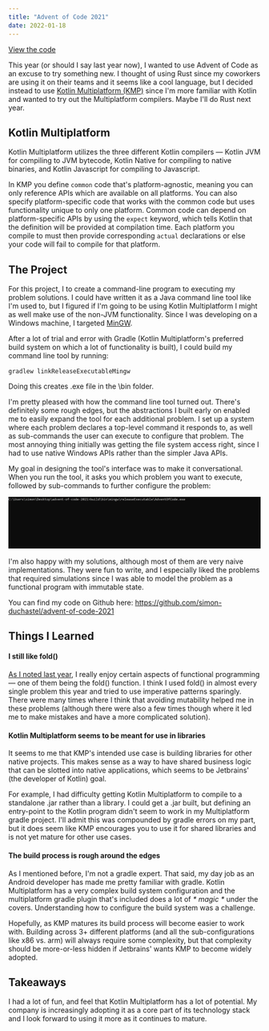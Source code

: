 ```yaml
---
title: "Advent of Code 2021"
date: 2022-01-18
---
```


[View the code](https://github.com/simon-duchastel/advent-of-code-2021)

This year (or should I say last year now), I wanted to use Advent of Code as an excuse to try something new. I thought of using Rust since my coworkers are using it on their teams and it seems like a cool language, but I decided instead to use [Kotlin Multiplatform (KMP)](https://kotlinlang.org/docs/multiplatform.html) since I'm more familiar with Kotlin and wanted to try out the Multiplatform compilers. Maybe I'll do Rust next year.

## Kotlin Multiplatform

Kotlin Multiplatform utilizes the three different Kotlin compilers — Kotlin JVM for compiling to JVM bytecode, Kotlin Native for compiling to native binaries, and Kotlin Javascript for compiling to Javascript.

 In KMP you define `common` code that's platform-agnostic, meaning you can only reference APIs which are available on all platforms. You can also specify platform-specific code that works with the common code but uses functionality unique to only one platform. Common code can depend on platform-specific APIs by using the `expect` keyword, which tells Kotlin that the definition will be provided at compilation time. Each platform you compile to must then provide corresponding `actual` declarations or else your code will fail to compile for that platform.

## The Project

For this project, I to create a command-line program to executing my problem solutions. I could have written it as a Java command line tool like I'm used to, but I figured if I'm going to be using Kotlin Multiplatform I might as well make use of the non-JVM functionality. Since I was developing on a Windows machine, I targeted [MinGW](https://en.wikipedia.org/wiki/MinGW).

After a lot of trial and error with Gradle (Kotlin Multiplatform's preferred build system on which a lot of functionality is built), I could build my command line tool by running:
```
gradlew linkReleaseExecutableMingw
```

Doing this creates .exe file in the \bin folder.

I'm pretty pleased with how the command line tool turned out. There's definitely some rough edges, but the abstractions I built early on enabled me to easily expand the tool for each additional problem. I set up a system where each problem declares a top-level command it responds to, as well as sub-commands the user can execute to configure that problem. The most annoying thing initially was getting the file system access right, since I had to use native Windows APIs rather than the simpler Java APIs.

My goal in designing the tool's interface was to make it conversational. When you run the tool, it asks you which problem you want to execute, followed by sub-commands to further configure the problem:

![Command Line Tool In Action](command-line.gif#center "Command Line Tool")

I'm also happy with my solutions, although most of them are very naive implementations. They were fun to write, and I especially liked the problems that required simulations since I was able to model the problem as a functional program with immutable state.

You can find my code on Github here: https://github.com/simon-duchastel/advent-of-code-2021

## Things I Learned

#### I still like fold()

[As I noted last year](/posts/older-projects#advent-of-code-2020), I really enjoy certain aspects of functional programming — one of them being the fold() function. I think I used fold() in almost every single problem this year and tried to use imperative patterns sparingly. There were many times where I think that avoiding mutability helped me in these problems (although there were also a few times though where it led me to make mistakes and have a more complicated solution).

#### Kotlin Multiplatform seems to be meant for use in libraries

It seems to me that KMP's intended use case is building libraries for other native projects. This makes sense as a way to have shared business logic that can be slotted into native applications, which seems to be Jetbrains' (the developer of Kotlin) goal.

For example, I had difficulty getting Kotlin Multiplatform to compile to a standalone .jar rather than a library. I could get a .jar built, but defining an entry-point to the Kotlin program didn't seem to work in my Multiplatform gradle project. I'll admit this was compounded by gradle errors on my part, but it does seem like KMP encourages you to use it for shared libraries and is not yet mature for other use cases.

#### The build process is rough around the edges

As I mentioned before, I'm not a gradle expert. That said, my day job as an Android developer has made me pretty familiar with gradle. Kotlin Multiplatform has a very complex build system configuration and the multiplatform gradle plugin that's included does a lot of _* magic *_ under the covers. Understanding how to configure the build system was a challenge.

Hopefully, as KMP matures its build process will become easier to work with. Building across 3+ different platforms (and all the sub-configurations like x86 vs. arm) will always require some complexity, but that complexity should be more-or-less hidden if Jetbrains' wants KMP to become widely adopted.

## Takeaways

I had a lot of fun, and feel that Kotlin Multiplatform has a lot of potential. My company is increasingly adopting it as a core part of its technology stack and I look forward to using it more as it continues to mature.
